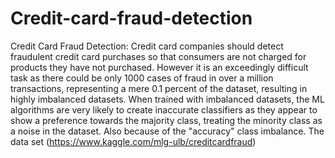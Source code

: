 # Credit-card-fraud-detection
Credit Card Fraud Detection: Credit card companies should detect fraudulent credit card purchases so that consumers are not charged for products they have not purchased. However it is an exceedingly difficult task as there could be only 1000 cases of fraud in over a million transactions, representing a mere 0.1 percent of the dataset, resulting in highly imbalanced datasets. When trained with imbalanced datasets, the ML algorithms are very likely to create inaccurate classifiers as they appear to show a preference towards the majority class, treating the minority class as a noise in the dataset. Also because of the "accuracy" class imbalance.
The data set (https://www.kaggle.com/mlg-ulb/creditcardfraud)
